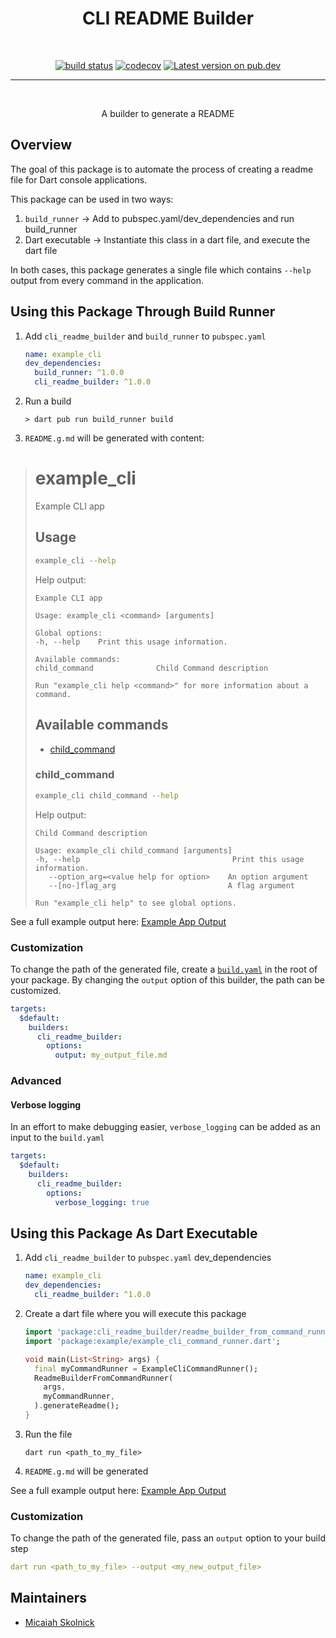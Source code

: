 <h1 align="center">CLI README Builder</h1>
<br/>

<p align="center">
<a href="https://github.com/m-skolnick/cli_readme_builder/actions/workflows/build.yaml"><img src="https://github.com/m-skolnick/cli_readme_builder/actions/workflows/build.yaml/badge.svg" alt="build status"></a>
<a href="https://codecov.io/gh/m-skolnick/cli_readme_builder"><img src="https://codecov.io/gh/m-skolnick/cli_readme_builder/branch/main/graph/badge.svg" alt="codecov"></a>
<a href="https://pub.dev/packages/cli_readme_builder"><img src="https://img.shields.io/pub/v/cli_readme_builder.svg" alt="Latest version on pub.dev"></a>
</p>

---
<br/>

<p align="center">A builder to generate a README </p>

## Overview

The goal of this package is to automate the process of creating a readme file for Dart console applications.

This package can be used in two ways:
1. `build_runner` -> Add to pubspec.yaml/dev_dependencies and run build_runner
1. Dart executable -> Instantiate this class in a dart file, and execute the dart file

In both cases, this package generates a single file which contains `--help` output from every command in the application.
## Using this Package Through Build Runner
1. Add `cli_readme_builder` and `build_runner` to `pubspec.yaml`

    ```yaml
    name: example_cli
    dev_dependencies:
      build_runner: ^1.0.0
      cli_readme_builder: ^1.0.0
    ```

1. Run a build

    ```console
    > dart pub run build_runner build
    ```

1. `README.g.md` will be generated with content:
># example_cli
>
>Example CLI app
>
>## Usage
>
>```sh
>example_cli --help
>```
>
>Help output:
>
>```
>Example CLI app
>
>Usage: example_cli <command> [arguments]
>
>Global options:
>-h, --help    Print this usage information.
>
>Available commands:
  >child_command              Child Command description
>
>Run "example_cli help <command>" for more information about a command.
>```
>
>## Available commands
>
>* [child_command](#child_command)
>
>### child_command
>
>```sh
>example_cli child_command --help
>```
>
>Help output:
>
>```
>Child Command description
>
>Usage: example_cli child_command [arguments]
> -h, --help                                  Print this usage information.
>    --option_arg=<value help for option>    An option argument
>    --[no-]flag_arg                         A flag argument
>
>Run "example_cli help" to see global options.
>```

See a full example output here: [Example App Output][example_app_output]

### Customization

To change the path of the generated file, create a [`build.yaml`][build_config]
in the root of your package.
By changing the `output` option of this builder, the path can be customized.

```yaml
targets:
  $default:
    builders:
      cli_readme_builder:
        options:
          output: my_output_file.md
```

### Advanced

#### Verbose logging

In an effort to make debugging easier, `verbose_logging` can be added as an input to the `build.yaml`

```yaml
targets:
  $default:
    builders:
      cli_readme_builder:
        options:
          verbose_logging: true
```

## Using this Package As Dart Executable
1. Add `cli_readme_builder` to `pubspec.yaml` dev_dependencies

    ```yaml
    name: example_cli
    dev_dependencies:
      cli_readme_builder: ^1.0.0
    ```

1. Create a dart file where you will execute this package

    ```dart
    import 'package:cli_readme_builder/readme_builder_from_command_runner.dart';
    import 'package:example/example_cli_command_runner.dart';

    void main(List<String> args) {
      final myCommandRunner = ExampleCliCommandRunner();
      ReadmeBuilderFromCommandRunner(
        args,
        myCommandRunner,
      ).generateReadme();
    }
    ```
1. Run the file
   ```
   dart run <path_to_my_file>
   ```
1. `README.g.md` will be generated

See a full example output here: [Example App Output][example_app_output]

### Customization

To change the path of the generated file, pass an `output` option to your build step

```yaml
dart run <path_to_my_file> --output <my_new_output_file>
```

## Maintainers

- [Micaiah Skolnick](https://github.com/m-skolnick)

[build_config]: https://pub.dev/packages/build_config
[example_app_output]: https://github.com/m-skolnick/cli_readme_builder/blob/main/example/example_output_file_from_cli.md